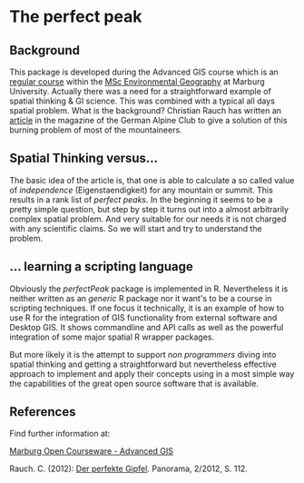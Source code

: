 # The perfect peak

## Background
This package is developed during the Advanced GIS course which is an [regular course](http://moc.environmentalinformatics-marburg.de/doku.php?id=start) within the [MSc Environmental Geography](http://www.uni-marburg.de/fb19/studium/studiengaenge/msc-environmentalgeography/index_html) at Marburg University. Actually there was a need for a straightforward example of spatial thinking & GI science. This was combined with a typical  all days spatial problem. What is the background? Christian Rauch has written an [article](http://www.alpenverein.de/dav-services/panorama-magazin/dominanz-prominenz-eigenstaendigkeit-eines-berges_aid_11186.html) in the magazine of the German Alpine Club  to give a solution of this burning problem of most of the mountaineers.

## Spatial Thinking versus...
The basic idea of the article is, that one is able to calculate a so called value of *independence*  (Eigenstaendigkeit) for any mountain or summit. This results in a rank list of *perfect peaks*. In the beginning it seems to be a pretty simple question, but step by step it turns out into a almost arbitrarily complex spatial problem. And very suitable for our needs it is not charged with any scientific claims. So we will start and try to understand the problem.

## ... learning a scripting language
Obviously the *perfectPeak* package is implemented in R. Nevertheless it is neither written as an *generic* R package nor it want's to be a course in scripting techniques. If one focus it technically, it is an example of how to use R for the integration of GIS functionality from external software and Desktop GIS. It shows commandline and API calls as well as the powerful integration of some major spatial R wrapper packages. 

But more likely it is the attempt to support *non programmers* diving into spatial thinking and getting a straightforward but nevertheless effective approach to implement and apply their concepts using in a most simple way the capabilities of the great open source software that is available. 

## References
Find further information at:

[Marburg Open Courseware - Advanced GIS](http://moc.environmentalinformatics-marburg.de/doku.php?id=courses:msc:advanced-gis:description)

Rauch. C. (2012): [Der perfekte Gipfel](http://www.alpenverein.de/dav-services/panorama-magazin/dominanz-prominenz-eigenstaendigkeit-eines-berges_aid_11186.html).  Panorama, 2/2012, S. 112.

